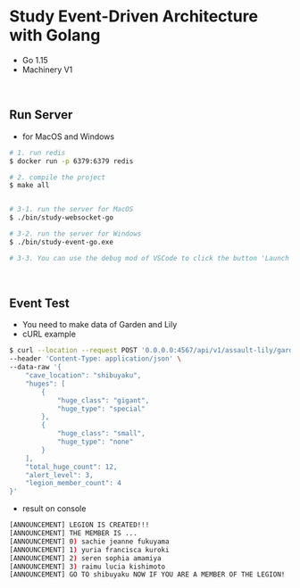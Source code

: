 # Study Event-Driven Architecture with Golang

- Go 1.15
- Machinery V1

<br/>

## Run Server

- for MacOS and Windows

```bash
# 1. run redis
$ docker run -p 6379:6379 redis 

# 2. compile the project
$ make all


# 3-1. run the server for MacOS
$ ./bin/study-websocket-go

# 3-2. run the server for Windows
$ ./bin/study-event-go.exe

# 3-3. You can use the debug mod of VSCode to click the button 'Launch'
```

<br/>

## Event Test

- You need to make data of Garden and Lily
- cURL example
```bash
$ curl --location --request POST '0.0.0.0:4567/api/v1/assault-lily/gardens/1/alarm' \
--header 'Content-Type: application/json' \
--data-raw '{
    "cave_location": "shibuyaku",
    "huges": [
        {
            "huge_class": "gigant",
            "huge_type": "special"
        },
        {
            "huge_class": "small",
            "huge_type": "none"
        }
    ],
    "total_huge_count": 12,
    "alert_level": 3,
    "legion_member_count": 4
}'
```

- result on console
```bash
[ANNOUNCEMENT] LEGION IS CREATED!!!
[ANNOUNCEMENT] THE MEMBER IS ...
[ANNOUNCEMENT] 0) sachie jeanne fukuyama
[ANNOUNCEMENT] 1) yuria francisca kuroki
[ANNOUNCEMENT] 2) seren sophia amamiya
[ANNOUNCEMENT] 3) raimu lucia kishimoto
[ANNOUNCEMENT] GO TO shibuyaku NOW IF YOU ARE A MEMBER OF THE LEGION!
```